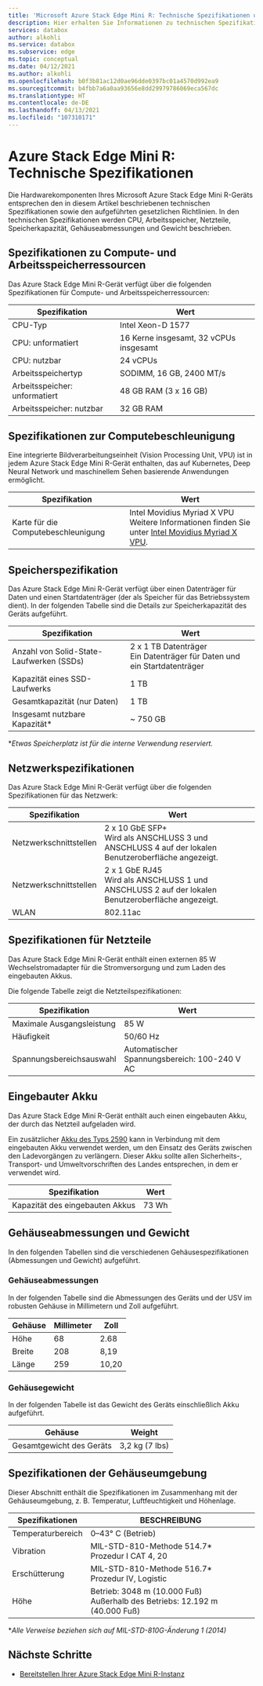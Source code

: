 ```yaml
---
title: 'Microsoft Azure Stack Edge Mini R: Technische Spezifikationen und Compliance | Microsoft-Dokumentation'
description: Hier erhalten Sie Informationen zu technischen Spezifikationen und Compliance für Ihr Azure Stack Edge Mini R-Gerät.
services: databox
author: alkohli
ms.service: databox
ms.subservice: edge
ms.topic: conceptual
ms.date: 04/12/2021
ms.author: alkohli
ms.openlocfilehash: b0f3b81ac12d0ae96dde0397bc01a4570d992ea9
ms.sourcegitcommit: b4fbb7a6a0aa93656e8dd29979786069eca567dc
ms.translationtype: HT
ms.contentlocale: de-DE
ms.lasthandoff: 04/13/2021
ms.locfileid: "107310171"
---
```

# <a name="azure-stack-edge-mini-r-technical-specifications"></a>Azure Stack Edge Mini R: Technische Spezifikationen

Die Hardwarekomponenten Ihres Microsoft Azure Stack Edge Mini R-Geräts entsprechen den in diesem Artikel beschriebenen technischen Spezifikationen sowie den aufgeführten gesetzlichen Richtlinien. In den technischen Spezifikationen werden CPU, Arbeitsspeicher, Netzteile, Speicherkapazität, Gehäuseabmessungen und Gewicht beschrieben.


## <a name="compute-memory-specifications"></a>Spezifikationen zu Compute- und Arbeitsspeicherressourcen

Das Azure Stack Edge Mini R-Gerät verfügt über die folgenden Spezifikationen für Compute- und Arbeitsspeicherressourcen:

| Spezifikation           | Wert                           |
|-------------------------|---------------------------------|
| CPU-Typ                | Intel Xeon-D 1577               |
| CPU: unformatiert                | 16 Kerne insgesamt, 32 vCPUs insgesamt  |
| CPU: nutzbar             | 24 vCPUs                        |
| Arbeitsspeichertyp             | SODIMM, 16 GB, 2400 MT/s          |
| Arbeitsspeicher: unformatiert             | 48 GB RAM (3 x 16 GB)           |
| Arbeitsspeicher: nutzbar          | 32 GB RAM                       |


## <a name="compute-acceleration-specifications"></a>Spezifikationen zur Computebeschleunigung

Eine integrierte Bildverarbeitungseinheit (Vision Processing Unit, VPU) ist in jedem Azure Stack Edge Mini R-Gerät enthalten, das auf Kubernetes, Deep Neural Network und maschinellem Sehen basierende Anwendungen ermöglicht.

| Spezifikation             | Wert                  |
|---------------------------|------------------------|
| Karte für die Computebeschleunigung | Intel Movidius Myriad X VPU <br> Weitere Informationen finden Sie unter [Intel Movidius Myriad X VPU](https://www.movidius.com/MyriadX). |


## <a name="storage-specifications"></a>Speicherspezifikation

Das Azure Stack Edge Mini R-Gerät verfügt über einen Datenträger für Daten und einen Startdatenträger (der als Speicher für das Betriebssystem dient). In der folgenden Tabelle sind die Details zur Speicherkapazität des Geräts aufgeführt.

|     Spezifikation                          |     Wert                                              |
|--------------------------------------------|--------------------------------------------------------|
|    Anzahl von Solid-State-Laufwerken (SSDs)     |    2 x 1 TB Datenträger <br> Ein Datenträger für Daten und ein Startdatenträger |
|    Kapazität eines SSD-Laufwerks                     |    1 TB                                                |
|    Gesamtkapazität (nur Daten)              |    1 TB                                                |
|    Insgesamt nutzbare Kapazität*                  |    ~ 750 GB                                            |

**Etwas Speicherplatz ist für die interne Verwendung reserviert.*

## <a name="network-specifications"></a>Netzwerkspezifikationen

Das Azure Stack Edge Mini R-Gerät verfügt über die folgenden Spezifikationen für das Netzwerk:


|Spezifikation  |Wert  |
|---------|---------|
|Netzwerkschnittstellen    |2 x 10 GbE SFP+ <br> Wird als ANSCHLUSS 3 und ANSCHLUSS 4 auf der lokalen Benutzeroberfläche angezeigt.           |
|Netzwerkschnittstellen    |2 x 1 GbE RJ45 <br> Wird als ANSCHLUSS 1 und ANSCHLUSS 2 auf der lokalen Benutzeroberfläche angezeigt.          |
|WLAN   |802.11ac         |


## <a name="power-supply-unit-specifications"></a>Spezifikationen für Netzteile

Das Azure Stack Edge Mini R-Gerät enthält einen externen 85 W Wechselstromadapter für die Stromversorgung und zum Laden des eingebauten Akkus.

Die folgende Tabelle zeigt die Netzteilspezifikationen:

| Spezifikation           | Wert                      |
|-------------------------|----------------------------|
| Maximale Ausgangsleistung    | 85 W                       |
| Häufigkeit               | 50/60 Hz                   |
| Spannungsbereichsauswahl | Automatischer Spannungsbereich: 100-240 V AC |



## <a name="included-battery"></a>Eingebauter Akku

Das Azure Stack Edge Mini R-Gerät enthält auch einen eingebauten Akku, der durch das Netzteil aufgeladen wird.

Ein zusätzlicher [Akku des Typs 2590](https://www.bren-tronics.com/bt-70791ck.html) kann in Verbindung mit dem eingebauten Akku verwendet werden, um den Einsatz des Geräts zwischen den Ladevorgängen zu verlängern. Dieser Akku sollte allen Sicherheits-, Transport- und Umweltvorschriften des Landes entsprechen, in dem er verwendet wird.


| Spezifikation            | Wert                      |
|--------------------------|----------------------------|
| Kapazität des eingebauten Akkus | 73 Wh                     |

## <a name="enclosure-dimensions-and-weight-specifications"></a>Gehäuseabmessungen und Gewicht

In den folgenden Tabellen sind die verschiedenen Gehäusespezifikationen (Abmessungen und Gewicht) aufgeführt.

### <a name="enclosure-dimensions"></a>Gehäuseabmessungen

In der folgenden Tabelle sind die Abmessungen des Geräts und der USV im robusten Gehäuse in Millimetern und Zoll aufgeführt.

|     Gehäuse     |     Millimeter     |     Zoll     |
|-------------------|---------------------|----------------|
|    Höhe         |    68               |    2.68        |
|    Breite          |    208              |      8,19      |
|    Länge          |   259              |    10,20       |


### <a name="enclosure-weight"></a>Gehäusegewicht

In der folgenden Tabelle ist das Gewicht des Geräts einschließlich Akku aufgeführt.

|     Gehäuse                     |     Weight          |
|-----------------------------------|---------------------|
|    Gesamtgewicht des Geräts     |     3,2 kg (7 lbs)           |

## <a name="enclosure-environment-specifications"></a>Spezifikationen der Gehäuseumgebung


Dieser Abschnitt enthält die Spezifikationen im Zusammenhang mit der Gehäuseumgebung, z. B. Temperatur, Luftfeuchtigkeit und Höhenlage.


|     Spezifikationen             |     BESCHREIBUNG                                                          |
|--------------------------------|--------------------------------------------------------------------------|
|     Temperaturbereich          |     0–43° C (Betrieb)                                              |
|     Vibration                  |     MIL-STD-810-Methode 514.7*<br> Prozedur I CAT 4, 20                  |
|     Erschütterung                      |     MIL-STD-810-Methode 516.7*<br> Prozedur IV, Logistic                 |
|     Höhe                   |     Betrieb:   3048 m (10.000 Fuß)<br> Außerhalb des Betriebs: 12.192 m (40.000 Fuß)          |

**Alle Verweise beziehen sich auf MIL-STD-810G-Änderung 1 (2014)*


## <a name="next-steps"></a>Nächste Schritte

- [Bereitstellen Ihrer Azure Stack Edge Mini R-Instanz](azure-stack-edge-placeholder.md)
